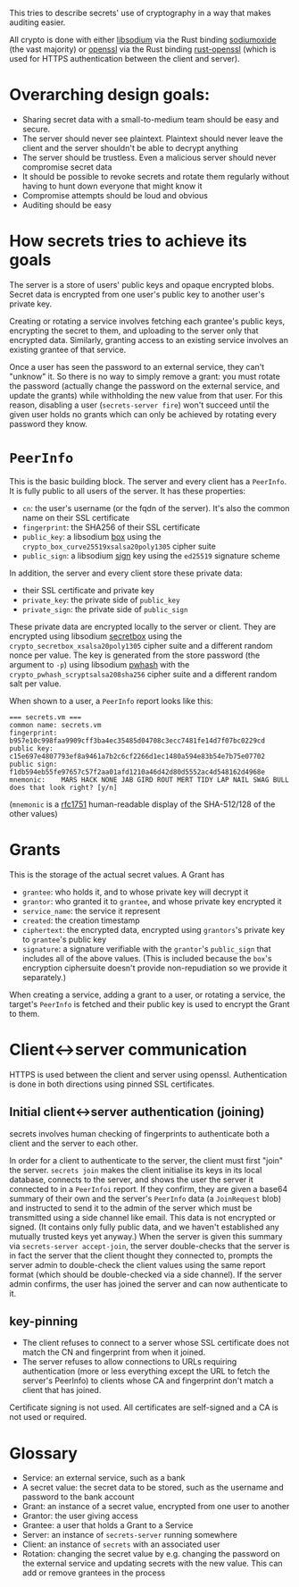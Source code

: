 This tries to describe secrets' use of cryptography in a way that makes auditing easier.

All crypto is done with either [libsodium](https://download.libsodium.org/doc/) via the Rust binding [sodiumoxide](https://github.com/dnaq/sodiumoxide) (the vast majority) or [openssl](https://www.openssl.org/) via the Rust binding [rust-openssl](https://github.com/sfackler/rust-openssl) (which is used for HTTPS authentication between the client and server).

# Overarching design goals:

* Sharing secret data with a small-to-medium team should be easy and secure.
* The server should never see plaintext. Plaintext should never leave the client and the server shouldn't be able to decrypt anything
* The server should be trustless. Even a malicious server should never compromise secret data
* It should be possible to revoke secrets and rotate them regularly without having to hunt down everyone that might know it
* Compromise attempts should be loud and obvious
* Auditing should be easy

# How secrets tries to achieve its goals

The server is a store of users' public keys and opaque encrypted blobs. Secret data is encrypted from one user's public key to another user's private key.

Creating or rotating a service involves fetching each grantee's public keys, encrypting the secret to them, and uploading to the server only that encrypted data. Similarly, granting access to an existing service involves an existing grantee of that service.

Once a user has seen the password to an external service, they can't "unknow" it. So there is no way to simply remove a grant: you must rotate the password (actually change the password on the external service, and update the grants) while withholding the new value from that user. For this reason, disabling a user (`secrets-server fire`) won't succeed until the given user holds no grants which can only be achieved by rotating every password they know.

# `PeerInfo`

This is the basic building block. The server and every client has a `PeerInfo`. It is fully public to all users of the server. It has these properties:

* `cn`: the user's username (or the fqdn of the server). It's also the common name on their SSL certificate
* `fingerprint`: the SHA256 of their SSL certificate
* `public_key`: a libsodium [box](https://download.libsodium.org/libsodium/content/public-key_cryptography/authenticated_encryption.html) using the  `crypto_box_curve25519xsalsa20poly1305` cipher suite
* `public_sign`: a libsodium [sign](https://download.libsodium.org/libsodium/content/public-key_cryptography/public-key_signatures.html) key using the `ed25519` signature scheme

In addition, the server and every client store these private data:

* their SSL certificate and private key
* `private_key`: the private side of `public_key`
* `private_sign`: the private side of `public_sign`

These private data are encrypted locally to the server or client. They are encrypted using libsodium [secretbox](https://download.libsodium.org/libsodium/content/secret-key_cryptography/authenticated_encryption.html) using the `crypto_secretbox_xsalsa20poly1305` cipher suite and a different random nonce per value. The key is generated from the store password (the argument to `-p`) using libsodium [pwhash](https://download.libsodium.org/libsodium/content/password_hashing/) with the `crypto_pwhash_scryptsalsa208sha256` cipher suite and a different random salt per value.

When shown to a user, a `PeerInfo` report looks like this:

```
=== secrets.vm ===
common name: secrets.vm
fingerprint: b957e10c998faa9909cff3ba4ec35485d04708c3ecc7481fe14d7f07bc0229cd
public key:  c15e697e4807793ef8a9461a7b2c6cf2266d1ec1480a594e83b54e7b75e07702
public sign: f1db594eb55fe97657c57f2aa01afd1210a46d42d80d5552ac4d548162d4968e
mnemonic:    MARS HACK NONE JAB GIRD ROUT MERT TIDY LAP NAIL SWAG BULL
does that look right? [y/n]
```

(`mnemonic` is a [rfc1751](https://tools.ietf.org/html/rfc1751) human-readable display of the SHA-512/128 of the other values)

# Grants

This is the storage of the actual secret values. A Grant has

* `grantee`: who holds it, and to whose private key will decrypt it
* `grantor`: who granted it to `grantee`, and whose private key encrypted it
* `service_name`: the service it represent
* `created`: the creation timestamp
* `ciphertext`: the encrypted data, encrypted using `grantors`'s private key to `grantee`'s public key
* `signature`: a signature verifiable with the `grantor`'s `public_sign` that includes all of the above values. (This is included because the `box`'s encryption ciphersuite doesn't provide non-repudiation so we provide it separately.)

When creating a service, adding a grant to a user, or rotating a service, the target's `PeerInfo` is fetched and their public key is used to encrypt the Grant to them.

# Client<->server communication

HTTPS is used between the client and server using openssl. Authentication is done in both directions using pinned SSL certificates.

## Initial client<->server authentication (joining)

secrets involves human checking of fingerprints to authenticate both a client and the server to each other.

In order for a client to authenticate to the server, the client must first "join" the server. `secrets join` makes the client initialise its keys in its local database, connects to the server, and shows the user the server it connected to in a `PeerInfoi` report. If they confirm, they are given a base64 summary of their own and the server's `PeerInfo` data (a `JoinRequest` blob) and instructed to send it to the admin of the server which must be transmitted using a side channel like email. This data is not encrypted or signed. (It contains only fully public data, and we haven't established any mutually trusted keys yet anyway.) When the server is given this summary via `secrets-server accept-join`, the server double-checks that the server is in fact the server that the client thought they connected to, prompts the server admin to double-check the client values using the same report format (which should be double-checked via a side channel). If the server admin confirms, the user has joined the server and can now authenticate to it.

## key-pinning

* The client refuses to connect to a server whose SSL certificate does not match the CN and fingerprint from when it joined.
* The server refuses to allow connections to URLs requiring authentication (more or less everything except the URL to fetch the server's PeerInfo) to clients whose CA and fingerprint don't match a client that has joined.

Certificate signing is not used. All certificates are self-signed and a CA is not used or required.

# Glossary

* Service: an external service, such as a bank
* A secret value: the secret data to be stored, such as the username and password to the bank account
* Grant: an instance of a secret value, encrypted from one user to another
* Grantor: the user giving access
* Grantee: a user that holds a Grant to a Service
* Server: an instance of `secrets-server` running somewhere
* Client: an instance of `secrets` with an associated user
* Rotation: changing the secret value by e.g. changing the password on the external service and updating secrets with the new value. This can add or remove grantees in the process
